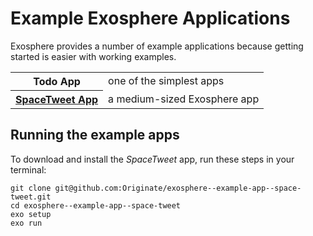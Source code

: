 # Example Exosphere Applications

Exosphere provides a number of example applications
because getting started is easier with working examples.

<table>
  <tr>
    <th>Todo App</th>
    <td>one of the simplest apps</td>
  </tr>
  <tr>
    <th><a href="https://github.com/Originate/exosphere--example-app--space-tweet">SpaceTweet App</th>
    <td>a medium-sized Exosphere app</td>
  </tr>
</table>


## Running the example apps

To download and install the _SpaceTweet_ app, run these steps in your terminal:

  ```
  git clone git@github.com:Originate/exosphere--example-app--space-tweet.git
  cd exosphere--example-app--space-tweet
  exo setup
  exo run
  ```
